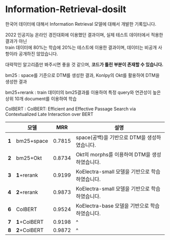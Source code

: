 # Information-Retrieval-dosilt

한국어 데이터에 대해서 Information Retrieval 모델에 대해서 개발한 기록입니다. 

2022 인공지능 온라인 경진대회에 이용했던 결과이며, 실제 테스트 데이터에서 적용한 결과가 아닌  
train 데이터에 80%는 학습에 20%는 테스트에 이용한 결과이며, 데이터는 비공개 사항이라 공개하진 않았습니다. 

대략적인 알고리즘만 봐주시면 좋을 것 같으며, **코드가 틀린 부분이 존재할 수 있습니다.**

bm25 : space를 기준으로 DTM를 생성한 결과, Konlpy의 Okt를 활용하여 DTM을 생성한 결과 

bm25+rerank : train 데이터의 bm25결과를 이용하여 특정 query와 연관성이 높은 상위 10개 document를 이용하여 학습

ColBERT : ColBERT: Efficient and Effective Passage Search via Contextualized Late Interaction over BERT  


| |모델|MRR|설명|
|--|------|---|---|
|**1**|bm25+space|0.7815|space(공백)을 기반으로 DTM을 생성하였습니다.|
|**2**|bm25+Okt|0.8734|Okt의 morphs를 이용하여 DTM을 생성하였습니다.|
|**3**|**1**+rerank|0.9199|KoElectra-small 모델을 기반으로 학습하였습니다.|
|**4**|**2**+rerank|0.9873|KoElectra-small 모델을 기반으로 학습하였습니다.|
|**6**|ColBERT|0.9524|KoElectra-base 모델을 기반으로 학습하였습니다.|
|**7**|**1**+ColBERT|0.9198|^|
|**8**|**2**+ColBERT|0.9872|^|
